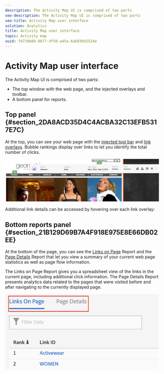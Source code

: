 ```yaml
---
description: The Activity Map UI is comprised of two parts 
seo-description: The Activity Map UI is comprised of two parts 
seo-title: Activity Map user interface
solution: Analytics
title: Activity Map user interface
topic: Activity map
uuid: f6734b60-0b77-4f50-a45a-6a6936d1524e
---
```


# Activity Map user interface

The Activity Map UI is comprised of two parts:

* The top window with the web page, and the injected overlays and toolbar.
* A bottom panel for reports.

## Top panel {#section_2DA8ACD35D4C4ACBA32C13EFB5317E7C}

At the top, you can see your web page with the [injected tool bar](/help/analyze/activity-map/activitymap-standard-live.md) and [link overlays](/help/analyze/activity-map/activitymap-gainerslosers.md). Bubble rankings display over links to let you identify the total number of clicks.

![](assets/top_panel.png)

Additional link details can be accessed by hovering over each link overlay:

## Bottom reports panel {#section_21B129D69B7A4F918E975E8E66DB02EE}

At the bottom of the page, you can see the [Links on Page](/help/analyze/activity-map/activitymap-links-report.md) Report and the [Page Details](/help/analyze/activity-map/activitymap-page-flow.md) Report that let you view a summary of your current web page statistics as well as page flow information.

The Links on Page Report gives you a spreadsheet view of the links in the current page, including additional click information. The Page Details Report presents analytics data related to the pages that were visited before and after navigating to the currently displayed page.

![](assets/bottom_panel.png)

